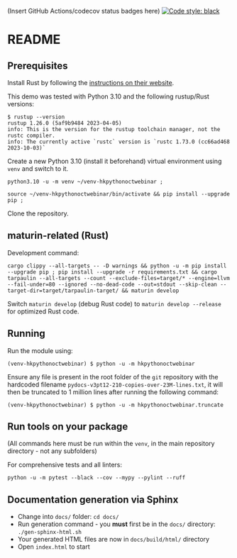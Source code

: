 (Insert GitHub Actions/codecov status badges here)
[![Code style: black](https://img.shields.io/badge/code%20style-black-000000.svg)](https://github.com/psf/black)

# README

## Prerequisites

Install Rust by following the [instructions on their website](https://www.rust-lang.org/).

This demo was tested with Python 3.10 and the following rustup/Rust versions:

```
$ rustup --version
rustup 1.26.0 (5af9b9484 2023-04-05)
info: This is the version for the rustup toolchain manager, not the rustc compiler.
info: The currently active `rustc` version is `rustc 1.73.0 (cc66ad468 2023-10-03)`
```

Create a new Python 3.10 (install it beforehand) virtual environment using `venv` and switch to it.

```
python3.10 -u -m venv ~/venv-hkpythonoctwebinar ;
```

```
source ~/venv-hkpythonoctwebinar/bin/activate && pip install --upgrade pip ;
```

Clone the repository.

## maturin-related (Rust)

Development command:

```
cargo clippy --all-targets -- -D warnings && python -u -m pip install --upgrade pip ; pip install --upgrade -r requirements.txt && cargo tarpaulin --all-targets --count --exclude-files=target/* --engine=llvm --fail-under=80 --ignored --no-dead-code --out=stdout --skip-clean --target-dir=target/tarpaulin-target/ && maturin develop
```

Switch `maturin develop` (debug Rust code) to `maturin develop --release` for optimized Rust code.


## Running

Run the module using:

```
(venv-hkpythonoctwebinar) $ python -u -m hkpythonoctwebinar
```

Ensure any file is present in the root folder of the `git` repository with the hardcoded filename `pydocs-v3pt12-210-copies-over-23M-lines.txt`, it will then be truncated to 1 million lines after running the following command:

```
(venv-hkpythonoctwebinar) $ python -u -m hkpythonoctwebinar.truncate
```

## Run tools on your package

(All commands here must be run within the `venv`, in the main repository directory - not any subfolders)

For comprehensive tests and all linters:
```
python -u -m pytest --black --cov --mypy --pylint --ruff
```

## Documentation generation via Sphinx

* Change into `docs/` folder: `cd docs/`
* Run generation command - you **must** first be in the `docs/` directory: `./gen-sphinx-html.sh`
* Your generated HTML files are now in `docs/build/html/` directory
* Open `index.html` to start
